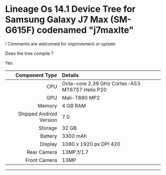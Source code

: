 # Lineage Os 14.1 Device Tree for Samsung Galaxy J7 Max (SM-G615F) codenamed "j7maxlte"

! Comments are welcomed for improvement or update

Does the tree compile ?

Yes

Component Type | Details
-------:|:-------------------------
CPU     | Octa-core 2.39 GHz Cortex-A53 MT6757 Helio P20
GPU     | Mali-T880 MP2
Memory  | 4 GB RAM
Shipped Android Version | 7.0
Storage | 32 GB
Battery | 3300 mAh
Display | 1080 x 1920 px DPI 420
Rear Camera | 13MP,f/1.7
Front Camera | 13MP

---

